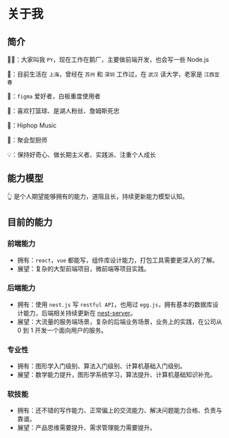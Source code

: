<script setup>
import FigmaContainer from '/components/FigmaContainer.vue'
</script>

# 关于我

## 简介

🧑‍💻：大家叫我 `PY`，现在工作在鹅厂，主要做前端开发，也会写一些 Node.js

🏢：目前生活在 `上海`，曾经在 `苏州` 和 `深圳` 工作过，在 `武汉` 读大学，老家是 `江西宜春`

🎨：`figma` 爱好者，白板重度使用者

🏀：喜欢打篮球、是湖人粉丝、詹姆斯死忠

🎵：Hiphop Music

🍳：聚会型厨师

💡：保持好奇心、做长期主义者、实践派、注重个人成长

## 能力模型

<FigmaContainer url="https://www.figma.com/file/E2utI9rEseFTc7tJ3Bbl9o/blog?type=whiteboard&node-id=2198-1380&t=etTZ3dzajSasZUJz-4"/>

👆 是个人期望能够拥有的能力，道阻且长，持续更新能力模型认知。

## 目前的能力

### 前端能力

- 拥有：`react`，`vue` 都能写，组件库设计能力，打包工具需要更深入的了解。
- 展望：复杂的大型前端项目，微前端等项目实践。

### 后端能力

- 拥有：使用 `nest.js` 写 `restful API`，也用过 `egg.js`，拥有基本的数据库设计能力，后端相关持续更新在 [nest-server](https://github.com/PengYYYYY/nest-server)。
- 展望：大流量的服务端场景，复杂的后端业务场景，业务上的实践，在公司从 0 到 1 开发一个面向用户的服务。

### 专业性

- 拥有：图形学入门级别、算法入门级别、计算机基础入门级别。
- 展望：数学能力提升，图形学系统学习，算法提升、计算机基础知识补充。

### 软技能

- 拥有：还不错的写作能力、正常偏上的交流能力、解决问题能力合格、负责与靠谱。
- 展望：产品思维需要提升、需求管理能力需要提升。
